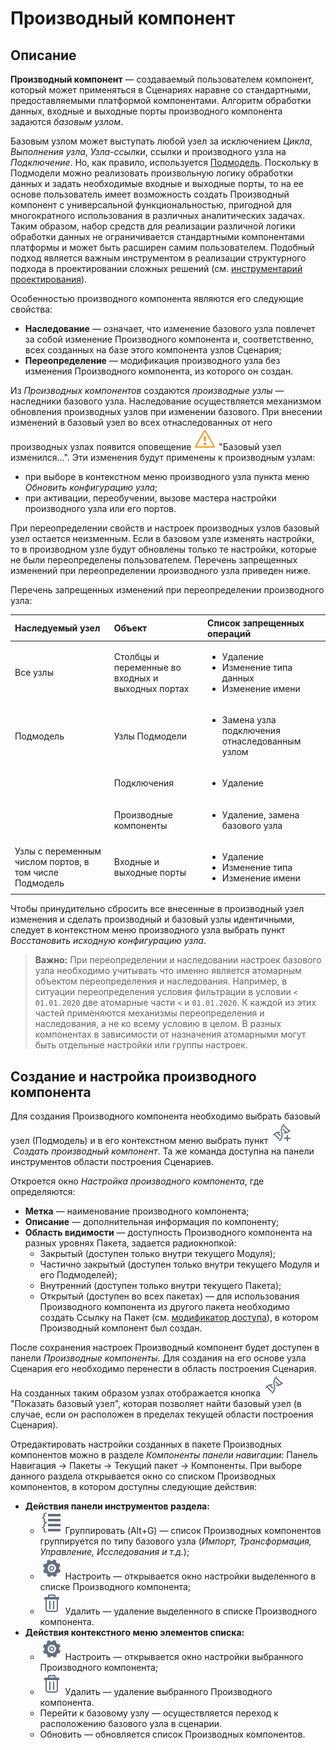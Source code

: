 # Производный компонент

## Описание

**Производный компонент** — создаваемый пользователем компонент, который может применяться в Сценариях наравне со стандартными, предоставляемыми платформой компонентами. Алгоритм обработки данных, входные и выходные порты производного компонента задаются *базовым узлом*.

Базовым узлом может выступать любой узел за исключением *Цикла*, *Выполнения узла*, *Узла-ссылки*, ссылки и производного узла на *Подключение*. Но, как правило, используется [Подмодель](../processors/control/submodel.md). Поскольку в Подмодели можно реализовать произвольную логику обработки данных и задать необходимые входные и выходные порты, то на ее основе пользователь имеет возможность создать Производный компонент с универсальной функциональностью, пригодной для многократного использования в различных аналитических задачах. Таким образом, набор средств для реализации различной логики обработки данных не ограничивается стандартными компонентами платформы и может быть расширен самим пользователем. Подобный подход является важным инструментом в реализации структурного подхода в проектировании сложных решений (см. [инструментарий проектирования](../quick-start/design-principles.md)).

Особенностью производного компонента являются его следующие свойства:

* **Наследование** — означает, что изменение базового узла повлечет за собой изменение Производного компонента и, соответственно, всех созданных на базе этого компонента узлов Сценария;
* **Переопределение** — модификация производного узла без изменения Производного компонента, из которого он создан.

Из *Производных компонентов* создаются *производные узлы* — наследники базового узла.
Наследование осуществляется механизмом обновления производных узлов при изменении базового. При внесении изменений в базовый узел во всех отнаследованных от него производных узлах появится оповещение ![](../images/icons/informer/error_warning.svg) "Базовый узел изменился...". Эти изменения будут применены к производным узлам:
  * при выборе в контекстном меню производного узла пункта меню *Обновить конфигурацию узла*;
  * при активации, переобучении, вызове мастера настройки производного узла или его портов.

При переопределении свойств и настроек производных узлов базовый узел остается неизменным. Если в базовом узле изменять настройки, то в производном узле будут обновлены только те настройки, которые не были переопределены пользователем. Перечень запрещенных изменений при переопределении производного узла приведен ниже.

Перечень запрещенных изменений при переопределении производного узла:

 | Наследуемый узел | Объект | Список запрещенных операций |
 | :-------- |:-------- | :-------- |
 | Все узлы | Столбцы и переменные во входных и выходных портах | <ul> <li>Удаление</li> <li>Изменение типа данных</li> <li>Изменение имени</li> </ul> |
 | Подмодель | Узлы Подмодели | <ul> <li>Замена узла подключения отнаследованным узлом</li> </ul>|
 | | Подключения | <ul><li>Удаление</li></ul> |
 | | Производные компоненты |<ul><li>Удаление, замена базового узла</li></ul> |
 | Узлы с переменным числом портов, в том числе Подмодель | Входные и выходные порты | <ul><li>Удаление</li> <li>Изменение типа</li> <li>Изменение имени</li></ul> |

 Чтобы принудительно сбросить все внесенные в производный узел изменения и сделать производный и базовый узлы идентичными, следует в контекстном меню производного узла выбрать пункт *Восстановить исходную конфигурацию узла*.

 >**Важно:** При переопределении и наследовании настроек базового узла необходимо учитывать что именно является атомарным объектом переопределения и наследования. Например, в ситуации переопределения условия фильтрации в условии `< 01.01.2020` две атомарные части `<` и `01.01.2020`. К каждой из этих частей применяются механизмы переопределения и наследования, а не ко всему условию в целом. В разных компонентах в зависимости от назначения атомарными могут быть отдельные настройки или группы настроек.

## Создание и настройка производного компонента

Для создания Производного компонента необходимо выбрать базовый узел (Подмодель) и в его контекстном меню выбрать пункт ![](../images/icons/toolbar-controls/derive-node_default.svg) *Создать производный компонент*. Та же команда доступна на панели инструментов области построения Сценариев.

Откроется окно *Настройка производного компонента*, где определяются:

* **Метка** — наименование производного компонента;
* **Описание** — дополнительная информация по компоненту;
* **Область видимости** — доступность Производного компонента на разных уровнях Пакета, задается радиокнопкой:
  * Закрытый (доступен только внутри текущего Модуля);
  * Частично закрытый (доступен только внутри текущего Модуля и его Подмоделей);
  * Внутренний (доступен только внутри текущего Пакета);
  * Открытый (доступен во всех пакетах) — для использования Производного компонента из другого пакета необходимо создать Ссылку на Пакет (см. [модификатор доступа](./access-modifier.md)), в котором Производный компонент был создан.

После сохранения настроек Производный компонент будет доступен в панели *Производные компоненты*. Для создания на его основе узла Сценария его необходимо перенести в область построения Сценария. На созданных таким образом узлах отображается кнопка ![](../images/icons/toolbar-controls/show-derived-nodes_default.svg)
"Показать базовый узел", которая позволяет найти базовый узел (в случае, если он расположен в пределах текущей области построения Сценария).

Отредактировать настройки созданных в пакете Производных компонентов можно в разделе *Компоненты панели навигации*: Панель Навигация -> Пакеты -> Текущий пакет -> Компоненты. При выборе данного раздела открывается окно со списком Производных компонентов, в котором доступны следующие действия:

* **Действия панели инструментов раздела:**
  * ![](../images/icons/toolbar-controls_18x18\toolbar-controls_18x18_group-list_default.svg) Группировать (Alt+G) — список Производных компонентов группируется по типу базового узла (*Импорт, Трансформация, Управление, Исследования и т.д.*);
  * ![](../images/icons/toolbar-controls/setup_default.svg) Настроить — открывается окно настройки выделенного в списке Производного компонента;
  * ![](../images/icons/toolbar-controls/delete_default.svg) Удалить — удаление выделенного в списке Производного компонента.
* **Действия контекстного меню элементов списка:**
  * ![](../images/icons/toolbar-controls/setup_default.svg) Настроить — открывается окно настройки выбранного Производного компонента;
  * ![](../images/icons/toolbar-controls/delete_default.svg) Удалить — удаление выбранного Производного компонента.
  * Перейти к базовому узлу — осуществляется переход к расположению базового узла в сценарии.
  * Обновить — обновляется список Производных компонентов.
